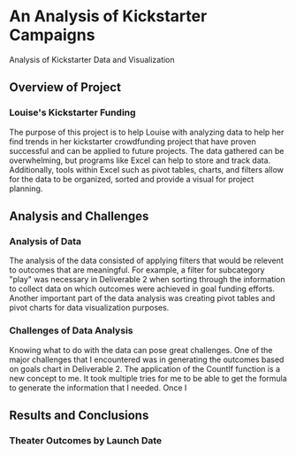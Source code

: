 # An Analysis of Kickstarter Campaigns
Analysis of Kickstarter Data and Visualization
## Overview of Project
### Louise's Kickstarter Funding
The purpose of this project is to help Louise with analyzing data to help her find trends in her kickstarter crowdfunding project that have proven successful and can be applied to future projects. The data gathered can be overwhelming, but programs like Excel can help to store and track data. Additionally, tools within Excel such as pivot tables, charts, and filters allow for the data to be organized, sorted and provide a visual for project planning. 
## Analysis and Challenges 
### Analysis of Data
The analysis of the data consisted of applying filters that would be relevent to outcomes that are meaningful. For example, a filter for subcategory "play" was necessary in Deliverable 2 when sorting through the information to collect data on which outcomes were achieved in goal funding efforts. Another important part of the data analysis was creating pivot tables and pivot charts for data visualization purposes. 
### Challenges of Data Analysis
Knowing what to do with the data can pose great challenges. One of the major challenges that I encountered was in generating the outcomes based on goals chart in Deliverable 2. The application of the CountIf function is a new concept to me. It took multiple tries for me to be able to get the formula to generate the information that I needed. Once I 
## Results and Conclusions
### Theater Outcomes by Launch Date
